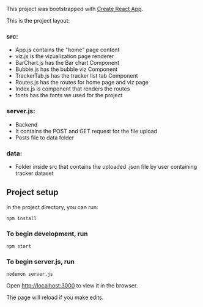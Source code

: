 
This project was bootstrapped with [Create React App](https://github.com/facebook/create-react-app).

This is the project layout:

### src:
- App.js contains the "home" page content
- viz.js is the vizualization page renderer
- BarChart.js has the Bar chart Component
- Bubble.js has the bubble viz Component
- TrackerTab.js has the tracker list tab Component
- Routes.js has the routes for home page and viz page
- Index.js is component that renders the routes
- fonts has the fonts we used for the project

### server.js:
- Backend
- It contains the POST and GET request for the file upload
- Posts file to data folder

### data:
- Folder inside src that contains the uploaded .json file by user containing tracker dataset


## Project setup

In the project directory, you can run:

```
npm install
```

### To begin development, run

```
npm start
```

### To begin server.js, run

```
nodemon server.js
```

Open [http://localhost:3000](http://localhost:3000) to view it in the browser.

The page will reload if you make edits.
